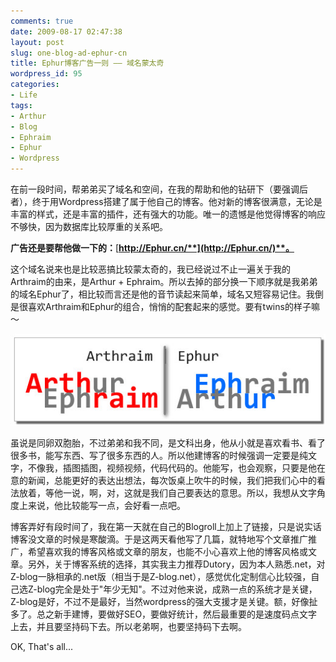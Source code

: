 ```yaml
---
comments: true
date: 2009-08-17 02:47:38
layout: post
slug: one-blog-ad-ephur-cn
title: Ephur博客广告一则 —— 域名蒙太奇
wordpress_id: 95
categories:
- Life
tags:
- Arthur
- Blog
- Ephraim
- Ephur
- Wordpress
---
```


在前一段时间，帮弟弟买了域名和空间，在我的帮助和他的钻研下（要强调后者），终于用Wordpress搭建了属于他自己的博客。他对新的博客很满意，无论是丰富的样式，还是丰富的插件，还有强大的功能。唯一的遗憾是他觉得博客的响应不够快，因为数据库比较厚重的关系吧。




**广告还是要帮他做一下的：**[**http://Ephur.cn/**](http://Ephur.cn/)**。**




这个域名说来也是比较恶搞比较蒙太奇的，我已经说过不止一遍关于我的Arthraim的由来，是Arthur + Ephraim。所以去掉的部分换一下顺序就是我弟弟的域名Ephur了，相比较而言还是他的音节读起来简单，域名又短容易记住。我倒是很喜欢Arthraim和Ephur的组合，悄悄的配套起来的感觉。要有twins的样子嘛～




[![](/images/uploads/zb/2009-08-17_EphurArthraim.jpg)](/images/uploads/zb/2009-08-17_EphurArthraim.jpg)




虽说是同卵双胞胎，不过弟弟和我不同，是文科出身，他从小就是喜欢看书、看了很多书，能写东西、写了很多东西的人。所以他建博客的时候强调一定要是纯文字，不像我，插图插图，视频视频，代码代码的。他能写，也会观察，只要是他在意的新闻，总能更好的表达出想法，每次饭桌上吹牛的时候，我们把我们心中的看法放着，等他一说，啊，对，这就是我们自己要表达的意思。所以，我想从文字角度上来说，他比较能写一点，会好看一点吧。




博客弄好有段时间了，我在第一天就在自己的Blogroll上加上了链接，只是说实话博客没文章的时候是寒酸滴。于是这两天看他写了几篇，就特地写个文章推广推广，希望喜欢我的博客风格或文章的朋友，也能不小心喜欢上他的博客风格或文章。另外，关于博客系统的选择，其实我主力推荐Dutory，因为本人熟悉.net，对Z-blog一脉相承的.net版（相当于是Z-blog.net），感觉优化定制信心比较强，自己选Z-blog完全是处于"年少无知"。不过对他来说，成熟一点的系统才是关键，Z-blog是好，不过不是最好，当然wordpress的强大支援才是关键。额，好像扯多了。总之新手建博，要做好SEO，要做好统计，然后最重要的是速度码点文字上去，并且要坚持码下去。所以老弟啊，也要坚持码下去啊。




OK, That's all...
